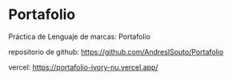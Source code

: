 # Portafolio
Práctica de Lenguaje de marcas: Portafolio

repositorio de github: https://github.com/AndresISouto/Portafolio

vercel: https://portafolio-ivory-nu.vercel.app/


